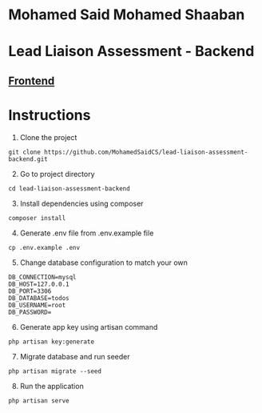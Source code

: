 # Mohamed Said Mohamed Shaaban

# Lead Liaison Assessment - Backend

## [Frontend](https://github.com/MohamedSaidCS/lead-liaison-assessment-frontend)

# Instructions

1) Clone the project
```
git clone https://github.com/MohamedSaidCS/lead-liaison-assessment-backend.git
```
2) Go to project directory
```
cd lead-liaison-assessment-backend
```
3) Install dependencies using composer
```
composer install
```
4) Generate .env file from .env.example file
```
cp .env.example .env
```
5) Change database configuration to match your own
```
DB_CONNECTION=mysql
DB_HOST=127.0.0.1
DB_PORT=3306
DB_DATABASE=todos
DB_USERNAME=root
DB_PASSWORD=
```
6) Generate app key using artisan command
```
php artisan key:generate
```
7) Migrate database and run seeder
```
php artisan migrate --seed
```
8) Run the application
```
php artisan serve
```
